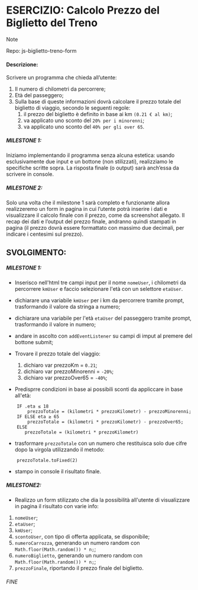 # ESERCIZIO: Calcolo Prezzo del Biglietto del Treno

>[!NOTE]
>
> Repo: js-biglietto-treno-form

#### Descrizione:
Scrivere un programma che chieda all’utente:
1. Il numero di chilometri da percorrere;
2. Età del passeggero;
3. Sulla base di queste informazioni dovrà calcolare il prezzo totale del biglietto di viaggio, secondo le seguenti regole:
    1. il prezzo del biglietto è definito in base ai km `(0.21 € al km)`;
    2. va applicato uno sconto del `20% per i minorenni`;
    3. va applicato uno sconto del `40% per gli over 65`.

##### MILESTONE 1:
Iniziamo implementando il programma senza alcuna estetica: usando esclusivamente due input e un bottone (non stilizzati), realizziamo le specifiche scritte sopra. La risposta finale (o output) sarà anch’essa da scrivere in console.
##### MILESTONE 2:
Solo una volta che il milestone 1 sarà completo e funzionante allora realizzeremo un form in pagina in cui l’utente potrà inserire i dati e visualizzare il calcolo finale con il prezzo, come da screenshot allegato. Il recap dei dati e l’output del prezzo finale, andranno quindi stampati in pagina (il prezzo dovrà essere formattato con massimo due decimali, per indicare i centesimi sul prezzo).

## SVOLGIMENTO:
##### MILESTONE 1:
- Inserisco nell'html tre campi input per il nome `nomeUser`, i chilometri da percorrere `kmUser` e faccio selezionare l'età con un selettore `etaUser`.
- dichiarare una variabile `kmUser` per i km da percorrere tramite prompt, trasformando il valore da stringa a numero;

- dichiarare una variabile per l'età `etaUser` del passeggero tramite prompt, trasformando il valore in numero;

- andare in ascolto con `addEventListener` su campi di imput al premere del bottone submit;

- Trovare il prezzo totale del viaggio:
    1. dichiaro var prezzoKm = `0.21`;
    2. dichiaro var prezzoMinorenni = `-20%`;
    3. dichiaro var prezzoOver65 = `-40%`;

- Predisprre condizioni in base ai possibili sconti da appliccare in base all'età:
```
    IF .eta ≤ 18 
        prezzoTotale = (kilometri * prezzoKilometr) - prezzoMinorenni;
    IF ELSE eta ≥ 65
        prezzoTotale = (kilometri * prezzoKilometr) - prezzoOver65;
    ELSE
       prezzoTotale = (kilometri * prezzoKilometr) 
```

- trasformare `prezzoTotale` con un numero che restituisca solo due cifre dopo la virgola utilizzando il metodo:
```
    prezzoTotale.toFixed(2)
```
- stampo in console il risultato finale.

##### MILESTONE2:
- Realizzo un form stilizzato che dia la possibilità all'utente di visualizzare in pagina il risultato con varie info:
1. `nomeUser`;
2. `etaUser`;
3. `kmUser`;
4. `scontoUser`, con tipo di offerta applicata, se disponibile;
5. `numeroCarrozza`, generando un numero random con `Math.floor(Math.random()) * n;`;
6. `numeroBiglietto`, generando un numero random con `Math.floor(Math.random()) * n;`;
7. `prezzoFinale`, riportando il prezzo finale del biglietto.

###### FINE
